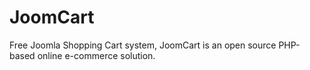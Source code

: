 # JoomCart
Free Joomla Shopping Cart system, JoomCart is an open source PHP-based online e-commerce solution.

